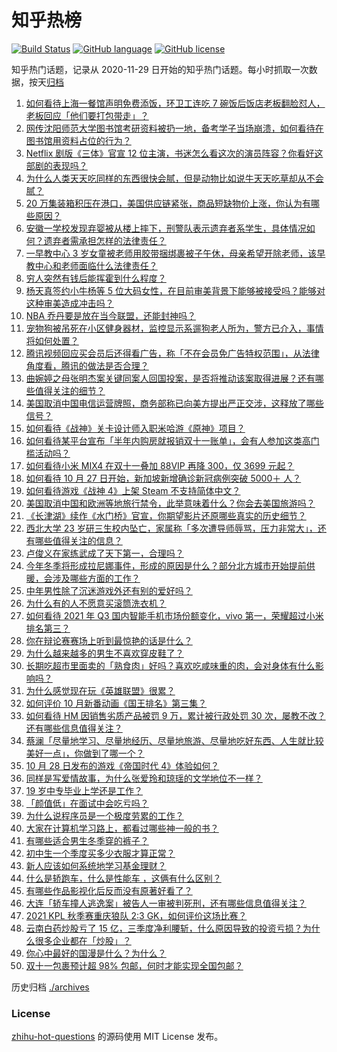 # 知乎热榜
[![Build Status](https://github.com/ToWeLong/zhihu-hot-questions/workflows/CI/badge.svg)](https://github.com/ToWeLong/zhihu-hot-questions/actions)
[![GitHub language](https://img.shields.io/badge/language-golang-orange.svg)](https://golang.org/)
[![GitHub license](https://img.shields.io/github/license/ToWeLong/zhihu-hot-questions)](https://github.com/ToWeLong/zhihu-hot-questions/blob/main/LICENSE)

知乎热门话题，记录从 2020-11-29 日开始的知乎热门话题。每小时抓取一次数据，按天[归档](./archives)

<!-- BEGIN -->

1. [如何看待上海一餐馆声明免费添饭，环卫工连吃 7 碗饭后饭店老板翻脸怼人，老板回应「他们要打包带走」？](https://www.zhihu.com/question/495059975)
1. [网传沈阳师范大学图书馆考研资料被扔一地，备考学子当场崩溃，如何看待在图书馆用资料占位的行为？](https://www.zhihu.com/question/495198247)
1. [Netflix 剧版《三体》官宣 12 位主演，书迷怎么看这次的演员阵容？你看好这部剧的表现吗？](https://www.zhihu.com/question/495214844)
1. [为什么人类天天吃同样的东西很快会腻，但是动物比如说牛天天吃草却从不会腻？](https://www.zhihu.com/question/492888437)
1. [20 万集装箱积压在港口，美国供应链紧张，商品短缺物价上涨，你认为有哪些原因？](https://www.zhihu.com/question/494685861)
1. [安徽一学校发现弃婴被从楼上摔下，刑警队表示遗弃者系学生，具体情况如何？遗弃者需承担怎样的法律责任？](https://www.zhihu.com/question/494638624)
1. [一早教中心 3 岁女童被老师用胶带捆绑裹被子午休，母亲希望开除老师，该早教中心和老师面临什么法律责任？](https://www.zhihu.com/question/495000512)
1. [穷人突然有钱后能挥霍到什么程度？](https://www.zhihu.com/question/494101013)
1. [杨天真签约小牛杨等 5 位大码女性，在目前审美背景下能够被接受吗？能够对这种审美造成冲击吗？](https://www.zhihu.com/question/495136577)
1. [NBA 乔丹要是放在当今联盟，还能封神吗？](https://www.zhihu.com/question/494003731)
1. [宠物狗被吊死在小区健身器材，监控显示系遛狗老人所为，警方已介入，事情将如何处置？](https://www.zhihu.com/question/495213851)
1. [腾讯视频回应买会员后还得看广告，称「不在会员免广告特权范围」，从法律角度看，腾讯的做法是否合理？](https://www.zhihu.com/question/494785308)
1. [曲婉婷之母张明杰案关键同案人回国投案，是否将推动该案取得进展？还有哪些值得关注的细节？](https://www.zhihu.com/question/495239751)
1. [美国取消中国电信运营牌照，商务部称已向美方提出严正交涉，这释放了哪些信号？](https://www.zhihu.com/question/495095756)
1. [如何看待《战神》关卡设计师入职米哈游《原神》项目？](https://www.zhihu.com/question/495243850)
1. [如何看待某平台宣布「半年内购房就报销双十一账单」，会有人参加这类高门槛活动吗？](https://www.zhihu.com/question/494883659)
1. [如何看待小米 MIX4 在双十一叠加 88VIP 再降 300，仅 3699 元起？](https://www.zhihu.com/question/495006942)
1. [如何看待 10 月 27 日开始，新加坡新增确诊新冠病例突破 5000＋ 人？](https://www.zhihu.com/question/494966445)
1. [如何看待游戏《战神 4》上架 Steam 不支持简体中文？](https://www.zhihu.com/question/493926965)
1. [美国取消中国和欧洲等地旅行禁令，此举意味着什么？你会去美国旅游吗？](https://www.zhihu.com/question/494653257)
1. [《长津湖》续作《水门桥》官宣，你期望影片还原哪些真实的历史细节？](https://www.zhihu.com/question/495132702)
1. [西北大学 23 岁研三生校内坠亡，家属称「多次遭导师辱骂，压力非常大」，还有哪些值得关注的信息？](https://www.zhihu.com/question/495105171)
1. [卢俊义在家练武成了天下第一，合理吗？](https://www.zhihu.com/question/494715870)
1. [今年冬季将形成拉尼娜事件，形成的原因是什么？部分北方城市开始提前供暖，会涉及哪些方面的工作？](https://www.zhihu.com/question/495017310)
1. [中年男性除了沉迷游戏外还有别的爱好吗？](https://www.zhihu.com/question/459226864)
1. [为什么有的人不愿意买滚筒洗衣机？](https://www.zhihu.com/question/393287010)
1. [如何看待 2021 年 Q3 国内智能手机市场份额变化，vivo 第一，荣耀超过小米排名第三？](https://www.zhihu.com/question/495117699)
1. [你在辩论赛赛场上听到最惊艳的话是什么？](https://www.zhihu.com/question/442060907)
1. [为什么越来越多的男生不喜欢穿皮鞋了？](https://www.zhihu.com/question/277260124)
1. [长期吃超市里面卖的「熟食肉」好吗？喜欢吃咸味重的肉，会对身体有什么影响吗？](https://www.zhihu.com/question/492526714)
1. [为什么感觉现在玩《英雄联盟》很累？](https://www.zhihu.com/question/447453640)
1. [如何评价 10 月新番动画《国王排名》第三集？](https://www.zhihu.com/question/495039670)
1. [如何看待 HM 因销售劣质产品被罚 9 万，累计被行政处罚 30 次，屡教不改？还有哪些信息值得关注？](https://www.zhihu.com/question/495044569)
1. [蔡澜「尽量地学习、尽量地经历、尽量地旅游、尽量地吃好东西、人生就比较美好一点」，你做到了哪一个？](https://www.zhihu.com/question/494470638)
1. [10 月 28 日发布的游戏《帝国时代 4》体验如何？](https://www.zhihu.com/question/494972702)
1. [同样是写爱情故事，为什么张爱玲和琼瑶的文学地位不一样？](https://www.zhihu.com/question/25156692)
1. [19 岁中专毕业上学还是工作？](https://www.zhihu.com/question/494710187)
1. [「颜值低」在面试中会吃亏吗？](https://www.zhihu.com/question/494196215)
1. [为什么说程序员是一个极度劳累的工作？](https://www.zhihu.com/question/461572685)
1. [大家在计算机学习路上，都看过哪些神一般的书？](https://www.zhihu.com/question/58905568)
1. [有哪些适合男生冬季穿的裤子？](https://www.zhihu.com/question/299632586)
1. [初中生一个季度买多少衣服才算正常？](https://www.zhihu.com/question/494244215)
1. [新人应该如何系统地学习基金理财？](https://www.zhihu.com/question/53743853)
1. [什么是轿跑车，什么是性能车 ，这俩有什么区别？](https://www.zhihu.com/question/449061917)
1. [有哪些作品影视化后反而没有原著好看了？](https://www.zhihu.com/question/494907035)
1. [大连「轿车撞人逃逸案」被告人一审被判死刑，还有哪些信息值得关注？](https://www.zhihu.com/question/495227151)
1. [2021 KPL 秋季赛重庆狼队 2:3  GK，如何评价这场比赛？](https://www.zhihu.com/question/495152874)
1. [云南白药炒股亏了 15 亿，三季度净利腰斩，什么原因导致的投资亏损？为什么很多企业都在「炒股」？](https://www.zhihu.com/question/495004398)
1. [你心中最好的国漫是什么？为什么？](https://www.zhihu.com/question/488876482)
1. [双十一包裹预计超 98% 包邮，何时才能实现全国包邮？](https://www.zhihu.com/question/495020063)

<!-- END -->

历史归档 [./archives](./archives)


### License
[zhihu-hot-questions](https://github.com/towelong/zhihu-hot-questions) 的源码使用 MIT License 发布。
